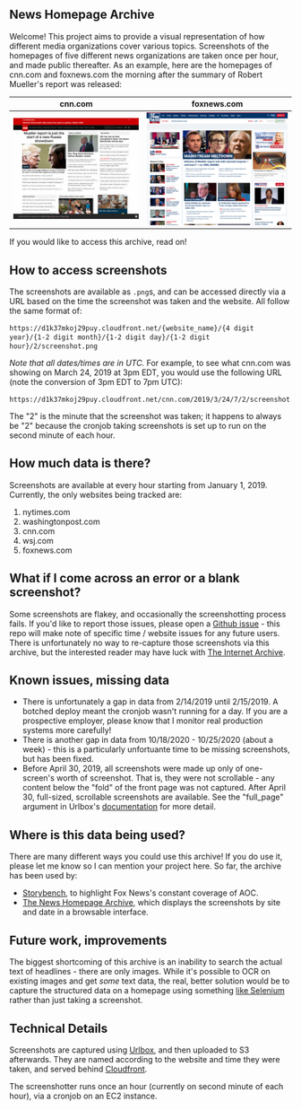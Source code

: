## News Homepage Archive
Welcome! This project aims to provide a visual representation of how different media organizations cover various topics. Screenshots of the homepages of five different news organizations are taken once per hour, and made public thereafter. As an example, here are the homepages of cnn.com and foxnews.com the morning after the summary of Robert Mueller's report was released:

cnn.com             |  foxnews.com
:-------------------------:|:-------------------------:
![](sample-images/cnn.com_morning_after_mueller.png)  |  ![](sample-images/foxnews.com_morning_after_mueller.png)


If you would like to access this archive, read on!

## How to access screenshots
The screenshots are available as `.png`s, and can be accessed directly via a URL based on the time the screenshot was taken and the website. All follow the same format of:
```
https://d1k37mkoj29puy.cloudfront.net/{website_name}/{4 digit year}/{1-2 digit month}/{1-2 digit day}/{1-2 digit hour}/2/screenshot.png
```
*Note that all dates/times are in UTC.* For example, to see what cnn.com was showing on March 24, 2019 at 3pm EDT, you would use the following URL (note the conversion of 3pm EDT to 7pm UTC):
```
https://d1k37mkoj29puy.cloudfront.net/cnn.com/2019/3/24/7/2/screenshot.png
```

The "2" is the minute that the screenshot was taken; it happens to always be "2" because the cronjob taking screenshots is set up to run on the second minute of each hour.

## How much data is there?
Screenshots are available at every hour starting from January 1, 2019. Currently, the only websites being tracked are:

1. nytimes.com
2. washingtonpost.com
3. cnn.com
4. wsj.com
5. foxnews.com

## What if I come across an error or a blank screenshot?
Some screenshots are flakey, and occasionally the screenshotting process fails. If you'd like to report those issues, please open a [Github issue](https://github.com/nrjones8/website-screenshotter/issues) - this repo will make note of specific time / website issues for any future users. There is unfortunately no way to re-capture those screenshots via this archive, but the interested reader may have luck with [The Internet Archive](https://archive.org/web/).

## Known issues, missing data
* There is unfortunately a gap in data from 2/14/2019 until 2/15/2019. A botched deploy meant the cronjob wasn't running for a day. If you are a prospective employer, please know that I monitor real production systems more carefully!
* There is another gap in data from 10/18/2020 - 10/25/2020 (about a week) - this is a particularly unfortuante time to be missing screenshots, but has been fixed.
* Before April 30, 2019, all screenshots were made up only of one-screen's worth of screenshot. That is, they were not scrollable - any content below the "fold" of the front page was not captured. After April 30, full-sized, scrollable screenshots are available. See the "full_page" argument in Urlbox's [documentation](https://urlbox.io/docs) for more detail.

## Where is this data being used?
There are many different ways you could use this archive! If you do use it, please let me know so I can mention your project here. So far, the archive has been used by:

* [Storybench](http://www.storybench.org/fox-news-obsession-with-aoc-crowded-out-2020-candidate-announcements/), to highlight Fox News's constant coverage of AOC.
* [The News Homepage Archive](https://nrjones8.github.io/news-archive-explorer/#/), which displays the screenshots by site and date in a browsable interface.

## Future work, improvements
The biggest shortcoming of this archive is an inability to search the actual text of headlines - there are only images. While it's possible to OCR on existing images and get _some_ text data, the real, better solution would be to capture the structured data on a homepage using something [like Selenium](https://www.seleniumhq.org/) rather than just taking a screenshot.

## Technical Details
Screenshots are captured using [Urlbox](https://urlbox.io/), and then uploaded to S3 afterwards. They are named according to the website and time they were taken, and served behind [Cloudfront](https://aws.amazon.com/cloudfront/).

The screenshotter runs once an hour (currently on second minute of each hour), via a cronjob on an EC2 instance.
